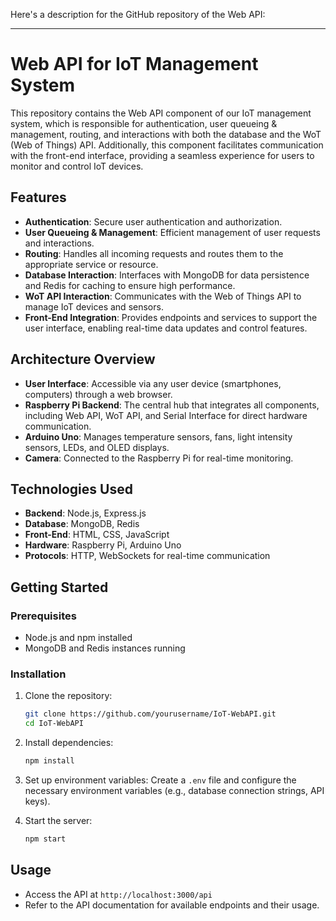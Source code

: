 Here's a description for the GitHub repository of the Web API:

---

# Web API for IoT Management System

This repository contains the Web API component of our IoT management system, which is responsible for authentication, user queueing & management, routing, and interactions with both the database and the WoT (Web of Things) API. Additionally, this component facilitates communication with the front-end interface, providing a seamless experience for users to monitor and control IoT devices.

## Features

- **Authentication**: Secure user authentication and authorization.
- **User Queueing & Management**: Efficient management of user requests and interactions.
- **Routing**: Handles all incoming requests and routes them to the appropriate service or resource.
- **Database Interaction**: Interfaces with MongoDB for data persistence and Redis for caching to ensure high performance.
- **WoT API Interaction**: Communicates with the Web of Things API to manage IoT devices and sensors.
- **Front-End Integration**: Provides endpoints and services to support the user interface, enabling real-time data updates and control features.

## Architecture Overview

- **User Interface**: Accessible via any user device (smartphones, computers) through a web browser.
- **Raspberry Pi Backend**: The central hub that integrates all components, including Web API, WoT API, and Serial Interface for direct hardware communication.
- **Arduino Uno**: Manages temperature sensors, fans, light intensity sensors, LEDs, and OLED displays.
- **Camera**: Connected to the Raspberry Pi for real-time monitoring.

## Technologies Used

- **Backend**: Node.js, Express.js
- **Database**: MongoDB, Redis
- **Front-End**: HTML, CSS, JavaScript
- **Hardware**: Raspberry Pi, Arduino Uno
- **Protocols**: HTTP, WebSockets for real-time communication

## Getting Started

### Prerequisites

- Node.js and npm installed
- MongoDB and Redis instances running

### Installation

1. Clone the repository:
   ```bash
   git clone https://github.com/yourusername/IoT-WebAPI.git
   cd IoT-WebAPI
   ```

2. Install dependencies:
   ```bash
   npm install
   ```

3. Set up environment variables:
   Create a `.env` file and configure the necessary environment variables (e.g., database connection strings, API keys).

4. Start the server:
   ```bash
   npm start
   ```

## Usage

- Access the API at `http://localhost:3000/api`
- Refer to the API documentation for available endpoints and their usage.
